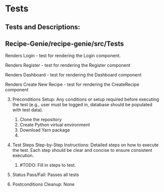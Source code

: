 # Tests


## Tests and Descriptions:
## Recipe-Genie/recipe-genie/src/Tests

Renders Login - test for rendering the Login component.

Renders Register - test for rendering the Register component

Renders Dashboard - test for rendering the Dashboard component

Renders Create New Recipe - test for rendering the CreateRecipe component


3. Preconditions
Setup: Any conditions or setup required before executing the test (e.g., user must be logged in, database should be populated with test data).
   1. Clone the repository 
   2. Create Python virtual environment
   3. Download Yarn package
   4. 

4. Test Steps
Step-by-Step Instructions: Detailed steps on how to execute the test. Each step should be clear and concise to ensure consistent execution.
    1. #TODO: Fill in steps to test.
5. Status
Pass/Fail: Passes all tests
6. Postconditions
Cleanup: None